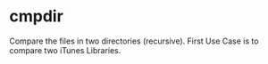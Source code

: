 # cmpdir
Compare the files in two directories (recursive). First Use Case is to compare two iTunes Libraries.
